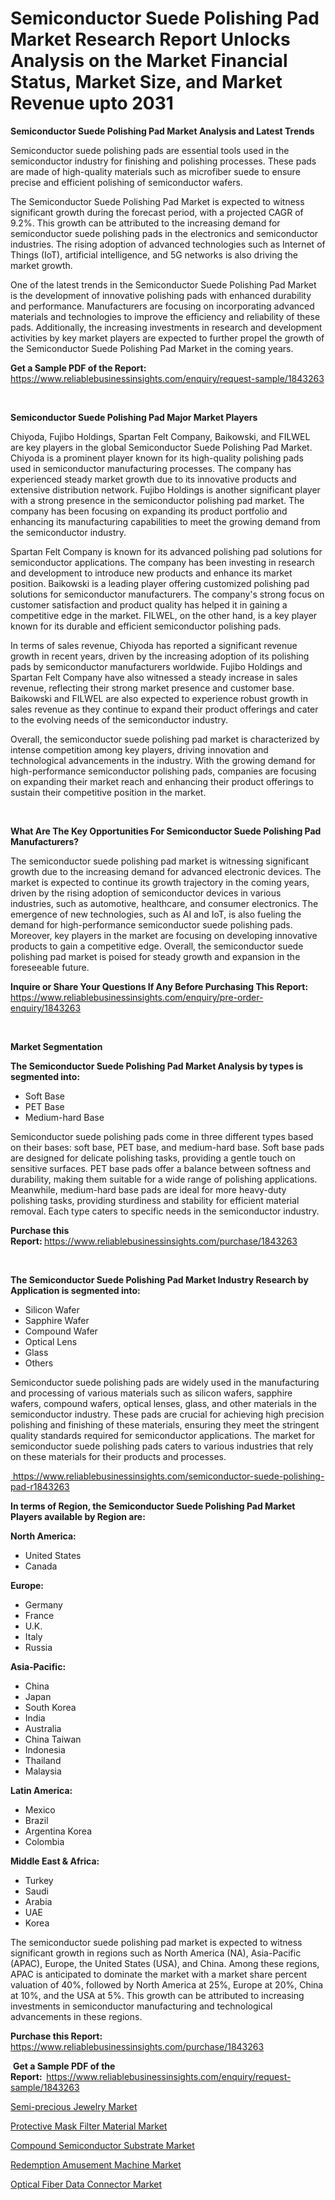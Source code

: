<p><h1>Semiconductor Suede Polishing Pad Market Research Report Unlocks Analysis on the Market Financial Status, Market Size, and Market Revenue upto 2031</h1></p><p><strong>Semiconductor Suede Polishing Pad Market Analysis and Latest Trends</strong></p>
<p><p>Semiconductor suede polishing pads are essential tools used in the semiconductor industry for finishing and polishing processes. These pads are made of high-quality materials such as microfiber suede to ensure precise and efficient polishing of semiconductor wafers.</p><p>The Semiconductor Suede Polishing Pad Market is expected to witness significant growth during the forecast period, with a projected CAGR of 9.2%. This growth can be attributed to the increasing demand for semiconductor suede polishing pads in the electronics and semiconductor industries. The rising adoption of advanced technologies such as Internet of Things (IoT), artificial intelligence, and 5G networks is also driving the market growth.</p><p>One of the latest trends in the Semiconductor Suede Polishing Pad Market is the development of innovative polishing pads with enhanced durability and performance. Manufacturers are focusing on incorporating advanced materials and technologies to improve the efficiency and reliability of these pads. Additionally, the increasing investments in research and development activities by key market players are expected to further propel the growth of the Semiconductor Suede Polishing Pad Market in the coming years.</p></p>
<p><strong>Get a Sample PDF of the Report:&nbsp;</strong> <a href="https://www.reliablebusinessinsights.com/enquiry/request-sample/1843263">https://www.reliablebusinessinsights.com/enquiry/request-sample/1843263</a></p>
<p>&nbsp;</p>
<p><strong>Semiconductor Suede Polishing Pad Major Market Players</strong></p>
<p><p>Chiyoda, Fujibo Holdings, Spartan Felt Company, Baikowski, and FILWEL are key players in the global Semiconductor Suede Polishing Pad Market. Chiyoda is a prominent player known for its high-quality polishing pads used in semiconductor manufacturing processes. The company has experienced steady market growth due to its innovative products and extensive distribution network. Fujibo Holdings is another significant player with a strong presence in the semiconductor polishing pad market. The company has been focusing on expanding its product portfolio and enhancing its manufacturing capabilities to meet the growing demand from the semiconductor industry.</p><p>Spartan Felt Company is known for its advanced polishing pad solutions for semiconductor applications. The company has been investing in research and development to introduce new products and enhance its market position. Baikowski is a leading player offering customized polishing pad solutions for semiconductor manufacturers. The company's strong focus on customer satisfaction and product quality has helped it in gaining a competitive edge in the market. FILWEL, on the other hand, is a key player known for its durable and efficient semiconductor polishing pads.</p><p>In terms of sales revenue, Chiyoda has reported a significant revenue growth in recent years, driven by the increasing adoption of its polishing pads by semiconductor manufacturers worldwide. Fujibo Holdings and Spartan Felt Company have also witnessed a steady increase in sales revenue, reflecting their strong market presence and customer base. Baikowski and FILWEL are also expected to experience robust growth in sales revenue as they continue to expand their product offerings and cater to the evolving needs of the semiconductor industry.</p><p>Overall, the semiconductor suede polishing pad market is characterized by intense competition among key players, driving innovation and technological advancements in the industry. With the growing demand for high-performance semiconductor polishing pads, companies are focusing on expanding their market reach and enhancing their product offerings to sustain their competitive position in the market.</p></p>
<p>&nbsp;</p>
<p><strong>What Are The Key Opportunities For Semiconductor Suede Polishing Pad Manufacturers?</strong></p>
<p><p>The semiconductor suede polishing pad market is witnessing significant growth due to the increasing demand for advanced electronic devices. The market is expected to continue its growth trajectory in the coming years, driven by the rising adoption of semiconductor devices in various industries, such as automotive, healthcare, and consumer electronics. The emergence of new technologies, such as AI and IoT, is also fueling the demand for high-performance semiconductor suede polishing pads. Moreover, key players in the market are focusing on developing innovative products to gain a competitive edge. Overall, the semiconductor suede polishing pad market is poised for steady growth and expansion in the foreseeable future.</p></p>
<p><strong>Inquire or Share Your Questions If Any Before Purchasing This Report:</strong> <a href="https://www.reliablebusinessinsights.com/enquiry/pre-order-enquiry/1843263">https://www.reliablebusinessinsights.com/enquiry/pre-order-enquiry/1843263</a></p>
<p>&nbsp;</p>
<p><strong>Market Segmentation</strong></p>
<p><strong>The Semiconductor Suede Polishing Pad Market Analysis by types is segmented into:</strong></p>
<p><ul><li>Soft Base</li><li>PET Base</li><li>Medium-hard Base</li></ul></p>
<p><p>Semiconductor suede polishing pads come in three different types based on their bases: soft base, PET base, and medium-hard base. Soft base pads are designed for delicate polishing tasks, providing a gentle touch on sensitive surfaces. PET base pads offer a balance between softness and durability, making them suitable for a wide range of polishing applications. Meanwhile, medium-hard base pads are ideal for more heavy-duty polishing tasks, providing sturdiness and stability for efficient material removal. Each type caters to specific needs in the semiconductor industry.</p></p>
<p><strong>Purchase this Report:&nbsp;</strong><a href="https://www.reliablebusinessinsights.com/purchase/1843263">https://www.reliablebusinessinsights.com/purchase/1843263</a></p>
<p>&nbsp;</p>
<p><strong>The Semiconductor Suede Polishing Pad Market Industry Research by Application is segmented into:</strong></p>
<p><ul><li>Silicon Wafer</li><li>Sapphire Wafer</li><li>Compound Wafer</li><li>Optical Lens</li><li>Glass</li><li>Others</li></ul></p>
<p><p>Semiconductor suede polishing pads are widely used in the manufacturing and processing of various materials such as silicon wafers, sapphire wafers, compound wafers, optical lenses, glass, and other materials in the semiconductor industry. These pads are crucial for achieving high precision polishing and finishing of these materials, ensuring they meet the stringent quality standards required for semiconductor applications. The market for semiconductor suede polishing pads caters to various industries that rely on these materials for their products and processes.</p></p>
<p><a href="https://www.reliablebusinessinsights.com/semiconductor-suede-polishing-pad-r1843263">&nbsp;https://www.reliablebusinessinsights.com/semiconductor-suede-polishing-pad-r1843263</a></p>
<p><strong>In terms of Region, the Semiconductor Suede Polishing Pad Market Players available by Region are:</strong></p>
<p>
    <p> <strong> North America: </strong>
        <ul>
            <li>United States</li>
            <li>Canada</li>
        </ul>
        </p> 
    <p> <strong> Europe: </strong>
        <ul>
            <li>Germany</li>
            <li>France</li>
            <li>U.K.</li>
            <li>Italy</li>
            <li>Russia</li>
        </ul>
        </p> 
    <p> <strong> Asia-Pacific: </strong>
        <ul>
            <li>China</li>
            <li>Japan</li>
            <li>South Korea</li>
            <li>India</li>
            <li>Australia</li>
            <li>China Taiwan</li>
            <li>Indonesia</li>
            <li>Thailand</li>
            <li>Malaysia</li>
        </ul>
        </p> 
    <p> <strong> Latin America: </strong>
        <ul>
            <li>Mexico</li>
            <li>Brazil</li>
            <li>Argentina Korea</li>
            <li>Colombia</li>
        </ul>
        </p> 
    <p> <strong> Middle East & Africa: </strong>
        <ul>
            <li>Turkey</li>
            <li>Saudi</li>
            <li>Arabia</li>
            <li>UAE</li>
            <li>Korea</li>
        </ul>
    </p>
    </p>
<p><p>The semiconductor suede polishing pad market is expected to witness significant growth in regions such as North America (NA), Asia-Pacific (APAC), Europe, the United States (USA), and China. Among these regions, APAC is anticipated to dominate the market with a market share percent valuation of 40%, followed by North America at 25%, Europe at 20%, China at 10%, and the USA at 5%. This growth can be attributed to increasing investments in semiconductor manufacturing and technological advancements in these regions.</p></p>
<p><strong>Purchase this Report: </strong><a href="https://www.reliablebusinessinsights.com/purchase/1843263">https://www.reliablebusinessinsights.com/purchase/1843263</a></p>
<p>&nbsp;<strong>Get a Sample PDF of the Report:&nbsp;&nbsp;</strong><a href="https://www.reliablebusinessinsights.com/enquiry/request-sample/1843263">https://www.reliablebusinessinsights.com/enquiry/request-sample/1843263</a></p>
<p><strong></strong></p>
<p><p><a href="https://github.com/jaidynmorantestelletmjzya/Market-Research-Report-List-3/blob/main/semi-precious-jewelry-market.md">Semi-precious Jewelry Market</a></p><p><a href="https://www.linkedin.com/pulse/insights-protective-mask-filter-material-market-players-g5vke">Protective Mask Filter Material Market</a></p><p><a href="https://www.linkedin.com/pulse/compound-semiconductor-substrate-market-size-growth-trends-rvf8e">Compound Semiconductor Substrate Market</a></p><p><a href="https://github.com/ruddyyedelwadw/Market-Research-Report-List-3/blob/main/redemption-amusement-machine-market.md">Redemption Amusement Machine Market</a></p><p><a href="https://medium.com/@amanda.hamilton54645/optical-fiber-data-connector-market-size-is-growing-at-cagr-of-11-9-4372c089192d">Optical Fiber Data Connector Market</a></p></p>